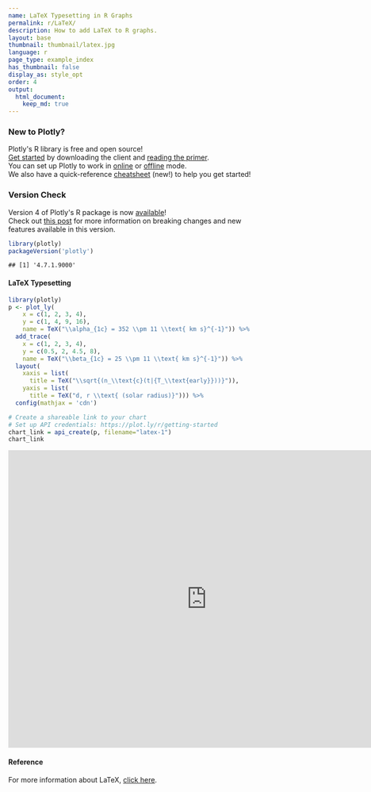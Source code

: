```yaml
---
name: LaTeX Typesetting in R Graphs
permalink: r/LaTeX/
description: How to add LaTeX to R graphs.
layout: base
thumbnail: thumbnail/latex.jpg
language: r
page_type: example_index
has_thumbnail: false
display_as: style_opt
order: 4
output:
  html_document:
    keep_md: true
---
```



### New to Plotly?

Plotly's R library is free and open source!<br>
[Get started](https://plot.ly/r/getting-started/) by downloading the client and [reading the primer](https://plot.ly/r/getting-started/).<br>
You can set up Plotly to work in [online](https://plot.ly/r/getting-started/#hosting-graphs-in-your-online-plotly-account) or [offline](https://plot.ly/r/offline/) mode.<br>
We also have a quick-reference [cheatsheet](https://images.plot.ly/plotly-documentation/images/r_cheat_sheet.pdf) (new!) to help you get started!

### Version Check

Version 4 of Plotly's R package is now [available](https://plot.ly/r/getting-started/#installation)!<br>
Check out [this post](http://moderndata.plot.ly/upgrading-to-plotly-4-0-and-above/) for more information on breaking changes and new features available in this version.

```r
library(plotly)
packageVersion('plotly')
```

```
## [1] '4.7.1.9000'
```

#### LaTeX Typesetting



```r
library(plotly)
p <- plot_ly(
    x = c(1, 2, 3, 4), 
    y = c(1, 4, 9, 16),
    name = TeX("\\alpha_{1c} = 352 \\pm 11 \\text{ km s}^{-1}")) %>% 
  add_trace(
    x = c(1, 2, 3, 4), 
    y = c(0.5, 2, 4.5, 8),
    name = TeX("\\beta_{1c} = 25 \\pm 11 \\text{ km s}^{-1}")) %>%
  layout(
    xaxis = list(
      title = TeX("\\sqrt{(n_\\text{c}(t|{T_\\text{early}}))}")),
    yaxis = list(
      title = TeX("d, r \\text{ (solar radius)}"))) %>%
  config(mathjax = 'cdn')

# Create a shareable link to your chart
# Set up API credentials: https://plot.ly/r/getting-started
chart_link = api_create(p, filename="latex-1")
chart_link
```

<iframe src="https://plot.ly/~RPlotBot/5447.embed" width="800" height="600" id="igraph" scrolling="no" seamless="seamless" frameBorder="0"> </iframe>

#### Reference

For more information about LaTeX, [click here](https://github.com/ropensci/plotly/blob/master/inst/examples/rmd/MathJax/index.Rmd).
